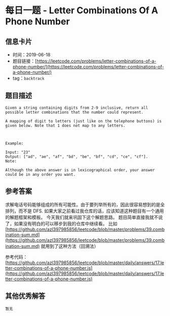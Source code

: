 # 每日一题 - Letter Combinations Of A Phone Number

## 信息卡片

* 时间：2019-06-18
* 题目链接：[https://leetcode.com/problems/letter-combinations-of-a-phone-number/](https://leetcode.com/problems/letter-combinations-of-a-phone-number/)
* tag：`backtrack`

## 题目描述

```text
Given a string containing digits from 2-9 inclusive, return all possible letter combinations that the number could represent.

A mapping of digit to letters (just like on the telephone buttons) is given below. Note that 1 does not map to any letters.



Example:

Input: "23"
Output: ["ad", "ae", "af", "bd", "be", "bf", "cd", "ce", "cf"].
Note:

Although the above answer is in lexicographical order, your answer could be in any order you want.
```

## 参考答案

求解电话号码能够组成的所有可能性。由于要列举所有的，因此很容易想到的是全排列，而不是 DFS. 如果大家之前看过我仓库的话，应该知道这种题目有一个通用的解题框架和模板。 今天我们就来巩固下这个解题思路。 题目简单直接我就不说了，如果没有明白的可以移步到我的仓库中继续看。 比如 [https://github.com/azl397985856/leetcode/blob/master/problems/39.combination-sum.md](https://github.com/azl397985856/leetcode/blob/master/problems/39.combination-sum.md) 就用到了这种方法（回溯法）

参考代码： [https://github.com/azl397985856/leetcode/blob/master/daily/answers/17.letter-combinations-of-a-phone-number.js](https://github.com/azl397985856/leetcode/blob/master/daily/answers/17.letter-combinations-of-a-phone-number.js)

## 其他优秀解答

```text
暂无
```

